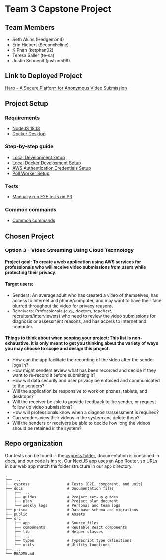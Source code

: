 # Team 3 Capstone Project

## Team Members

- Seth Akins (Hedgemon4)
- Erin Hiebert (SecondFeline)
- K Phan (ketphan02)
- Teresa Saller (te-sa)
- Justin Schoenit (justino599)

## Link to Deployed Project

[Harp - A Secure Platform for Anonymous Video Submission](http://harp-video-staging-balancer-1212142463.ca-central-1.elb.amazonaws.com/)

## Project Setup

### Requirements

- [NodeJS 18.18](https://nodejs.org/en)
- [Docker Desktop](https://www.docker.com/products/docker-desktop/)

### Step-by-step guide

- [Local Development Setup](docs/guides/local_development_setup.md)
- [Local Docker Development Setup](docs/guides/local_docker_development_setup.md)
- [AWS Authentication Credentials Setup](docs/guides/aws_authentication.md)
- [Poll Worker Setup](docs/guides/poll_worker_setup.md)

### Tests
-  [Manually run E2E tests on PR](docs/guides/run_e2e_github_actions.md)

### Common commands

- [Common commands](docs/guides/commands.md)

## Chosen Project

### Option 3 - Video Streaming Using Cloud Technology

#### Project goal: To create a web application using AWS services for professionals who will receive video submissions from users while protecting their privacy.

#### Target users:

- Senders: An average adult who has created a video of themselves, has access to Internet and phone/computer, and may
  want to have their face blurred throughout the video for privacy reasons.
- Receivers: Professionals (e.g., doctors, teachers, recruiters/interviewers) who need to review the video submissions
  for diagnosis or assessment reasons, and has access to Internet and computer.

#### Things to think about when scoping your project: This list is non-exhaustive. It is only meant to get you thinking about the variety of ways you may choose to scope and design this project.

- How can the app facilitate the recording of the video after the sender logs in?
- How might senders review what has been recorded and decide if they want to re-record it before submitting it?
- How will data security and user privacy be enforced and communicated to the senders?
- Will the application be responsive to work on phones, tablets, and desktops?
- Will the receiver be able to provide feedback to the sender, or request follow up video submissions?
- How will professionals know when a diagnosis/assessment is required?
- Can senders view their videos in the system and delete them?
- Will the senders or receivers be able to decide how long the videos should be retained in the system?

## Repo organization

Our tests can be found in the [cypress folder](cypress), documentation is contained in [docs](docs), and our code is
in [src](src). Our NextJS app uses an App Router, so URLs in our web app match the folder structure in our app
directory.

```
.
├── ...
├── cypress                 # Tests (E2E, component, and unit)
├── docs                    # Documentation files
│   ├── ...
│   ├── guides              # Project set-up guides
│   ├── plan                # Project plan document
│   └── weekly logs         # Personal and team logs
├── prisma                  # Database schema and migrations
├── public                  # Assets
├── src
│   ├── app                 # Source files
│   ├── components          # Reusable React components
│   ├── lib                 # Helper classes
│   ├── ...
│   ├── types               # TypeScript type definitions
│   └── utils               # Utility functions   
├── ...
└── README.md
```

